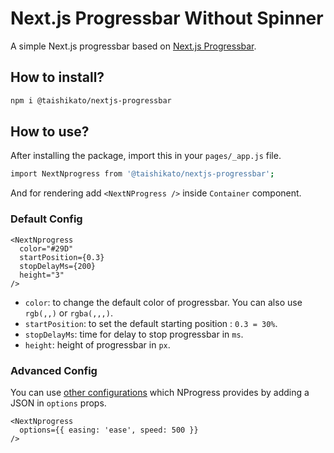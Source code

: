 # Next.js Progressbar Without Spinner

A simple Next.js progressbar based on [Next.js Progressbar](https://www.npmjs.com/package/nextjs-progressbar).

## How to install?

```bash
npm i @taishikato/nextjs-progressbar
```

## How to use?

After installing the package, import this in your `pages/_app.js` file.

```bash
import NextNprogress from '@taishikato/nextjs-progressbar';
```

And for rendering add `<NextNProgress />` inside `Container` component.

### Default Config

```
<NextNprogress
  color="#29D"
  startPosition={0.3}
  stopDelayMs={200}
  height="3"
/>
```

- `color`: to change the default color of progressbar. You can also use `rgb(,,)` or `rgba(,,,)`.
- `startPosition`: to set the default starting position : `0.3 = 30%`.
- `stopDelayMs`: time for delay to stop progressbar in `ms`.
- `height`: height of progressbar in `px`.

### Advanced Config

You can use [other configurations](https://github.com/rstacruz/nprogress#configuration) which NProgress provides by adding a JSON in `options` props.

```
<NextNprogress
  options={{ easing: 'ease', speed: 500 }}
/>
```
